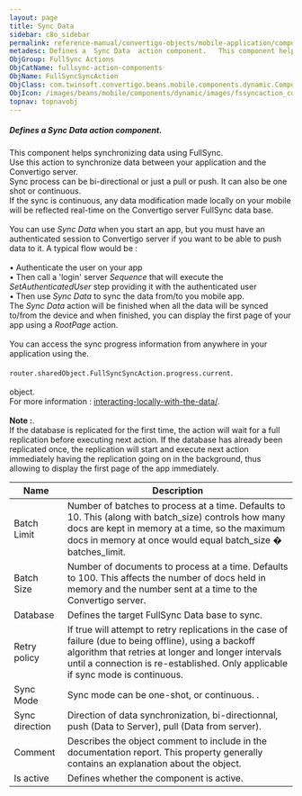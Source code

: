 ```yaml
---
layout: page
title: Sync Data
sidebar: c8o_sidebar
permalink: reference-manual/convertigo-objects/mobile-application/components/fullsync-action-components/sync-data/
metadesc: Defines a  Sync Data  action component.   This component helps synchronizing data using FullSync. Use this action to synchronize data between your app
ObjGroup: FullSync Actions
ObjCatName: fullsync-action-components
ObjName: FullSyncSyncAction
ObjClass: com.twinsoft.convertigo.beans.mobile.components.dynamic.ComponentManager$1
ObjIcon: /images/beans/mobile/components/dynamic/images/fssyncaction_color_32x32.png
topnav: topnavobj
---
```

##### Defines a <i>Sync Data</i> action component. <br/>

 This component helps synchronizing data using FullSync.<br/>
Use this action to synchronize data between your application and the Convertigo server.<br/>
Sync process can be bi-directional or just a pull or push. It can also be one shot or continuous.<br/>
If the sync is continuous, any data modification made locally on your mobile will be reflected real-time on the Convertigo server FullSync data base.<br/>
<br/>
You can use <i>Sync Data</i> when you start an app, but you must have an authenticated session to Convertigo server if you want to be able to push data to it. A typical flow would be :<br/>
<br/>
 • Authenticate the user on your app<br/>
 • Then call a 'login' server <i>Sequence</i> that will execute the <i>SetAuthenticatedUser</i> step providing it with the authenticated user<br/>
 • Then use <i>Sync Data</i> to sync the data from/to you mobile app.<br/>
The <i>Sync Data</i> action will be finished when all the data will be synced to/from the device and when finished, you can display the first page of your app using a <i>RootPage</i> action.<br/>
<br/>
You can access the sync progress information from anywhere in your application using the.<br/>
<br/>
<code>router.sharedObject.FullSyncSyncAction.progress.current</code>.<br/>
<br/>
object.<br/>
For more information : <a target='_blank' href='https://www.convertigo.com/document/latest/reference-manual/convertigo-full-sync-architecture/interacting-locally-with-the-data/'>interacting-locally-with-the-data/</a>.<br/>
<br/>
<b>Note :</b>.<br/>
If the database is replicated for the first time, the action will wait for a full replication before executing next action. If the database has already been replicated once, the replication will start and execute next action immediately having the replication going on in the background, thus allowing to display the first page of the app immediately.

Name | Description 
--- | ---
Batch Limit | Number of batches to process at a time. Defaults to 10. This (along with batch_size) controls how many docs are kept in memory at a time, so the maximum docs in memory at once would equal batch_size � batches_limit.
Batch Size | Number of documents to process at a time. Defaults to 100. This affects the number of docs held in memory and the number sent at a time to the Convertigo server.
Database | Defines the target FullSync Data base to sync.
Retry policy | If true will attempt to retry replications in the case of failure (due to being offline), using a backoff algorithm that retries at longer and longer intervals until a connection is re-established. Only applicable if sync mode is continuous.
Sync Mode | Sync mode can be one-shot, or continuous. .
Sync direction | Direction of data synchronization, bi-directionnal, push (Data to Server), pull (Data from server).
Comment | Describes the object comment to include in the documentation report.  This property generally contains an explanation about the object. 
Is active | Defines whether the component is active. 

